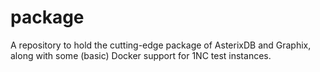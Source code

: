 # package

A repository to hold the cutting-edge package of AsterixDB and Graphix, along with some (basic) Docker support for 1NC test instances.

